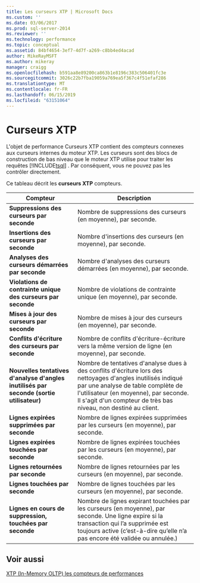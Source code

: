 ```yaml
---
title: Les curseurs XTP | Microsoft Docs
ms.custom: ''
ms.date: 03/06/2017
ms.prod: sql-server-2014
ms.reviewer: ''
ms.technology: performance
ms.topic: conceptual
ms.assetid: 84bf4654-3ef7-4d7f-a269-c8bb4ed4acad
author: MikeRayMSFT
ms.author: mikeray
manager: craigg
ms.openlocfilehash: b591aa8e89200ca863b1e8196c383c506401fc3e
ms.sourcegitcommit: 3026c22b7fba19059a769ea5f367c4f51efaf286
ms.translationtype: MT
ms.contentlocale: fr-FR
ms.lasthandoff: 06/15/2019
ms.locfileid: "63151064"
---
```

# <a name="xtp-cursors"></a>Curseurs XTP
  L'objet de performance Curseurs XTP contient des compteurs connexes aux curseurs internes du moteur XTP. Les curseurs sont des blocs de construction de bas niveau que le moteur XTP utilise pour traiter les requêtes [!INCLUDE[tsql](../../includes/tsql-md.md)] . Par conséquent, vous ne pouvez pas les contrôler directement.  
  
 Ce tableau décrit les **curseurs XTP** compteurs.  
  
|Compteur|Description|  
|-------------|-----------------|  
|**Suppressions des curseurs par seconde**|Nombre de suppressions des curseurs (en moyenne), par seconde.|  
|**Insertions des curseurs par seconde**|Nombre d'insertions des curseurs (en moyenne), par seconde.|  
|**Analyses des curseurs démarrées par seconde**|Nombre d'analyses des curseurs démarrées (en moyenne), par seconde.|  
|**Violations de contrainte unique des curseurs par seconde**|Nombre de violations de contrainte unique (en moyenne), par seconde.|  
|**Mises à jour des curseurs par seconde**|Nombre de mises à jour des curseurs (en moyenne), par seconde.|  
|**Conflits d'écriture des curseurs par seconde**|Nombre de conflits d'écriture-écriture vers la même version de ligne (en moyenne), par seconde.|  
|**Nouvelles tentatives d'analyse d'angles inutilisés par seconde (sortie utilisateur)**|Nombre de tentatives d'analyse dues à des conflits d'écriture lors des nettoyages d'angles inutilisés indiqué par une analyse de table complète de l'utilisateur (en moyenne), par seconde. Il s'agit d'un compteur de très bas niveau, non destiné au client.|  
|**Lignes expirées supprimées par seconde**|Nombre de lignes expirées supprimées par les curseurs (en moyenne), par seconde.|  
|**Lignes expirées touchées par seconde**|Nombre de lignes expirées touchées par les curseurs (en moyenne), par seconde.|  
|**Lignes retournées par seconde**|Nombre de lignes retournées par les curseurs (en moyenne), par seconde.|  
|**Lignes touchées par seconde**|Nombre de lignes touchées par les curseurs (en moyenne), par seconde.|  
|**Lignes en cours de suppression, touchées par seconde**|Nombre de lignes expirant touchées par les curseurs (en moyenne), par seconde. Une ligne expire si la transaction qui l’a supprimée est toujours active (c’est-à-dire qu’elle n’a pas encore été validée ou annulée.)|  
  
## <a name="see-also"></a>Voir aussi  
 [XTP &#40;In-Memory OLTP&#41; les compteurs de performances](../../integration-services/performance/performance-counters.md)  
  
  
